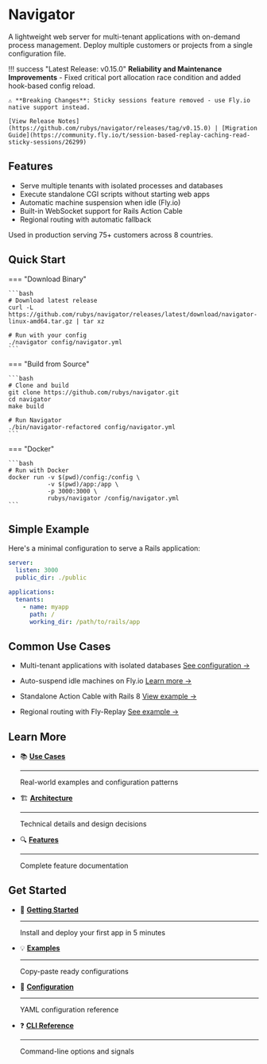 # Navigator

A lightweight web server for multi-tenant applications with on-demand process management. Deploy multiple customers or projects from a single configuration file.

!!! success "Latest Release: v0.15.0"
    **Reliability and Maintenance Improvements** - Fixed critical port allocation race condition and added hook-based config reload.

    ⚠️ **Breaking Changes**: Sticky sessions feature removed - use Fly.io native support instead.

    [View Release Notes](https://github.com/rubys/navigator/releases/tag/v0.15.0) | [Migration Guide](https://community.fly.io/t/session-based-replay-caching-read-sticky-sessions/26299)

## Features

- Serve multiple tenants with isolated processes and databases
- Execute standalone CGI scripts without starting web apps
- Automatic machine suspension when idle (Fly.io)
- Built-in WebSocket support for Rails Action Cable
- Regional routing with automatic fallback

Used in production serving 75+ customers across 8 countries.

## Quick Start

=== "Download Binary"

    ```bash
    # Download latest release
    curl -L https://github.com/rubys/navigator/releases/latest/download/navigator-linux-amd64.tar.gz | tar xz
    
    # Run with your config
    ./navigator config/navigator.yml
    ```

=== "Build from Source"

    ```bash
    # Clone and build
    git clone https://github.com/rubys/navigator.git
    cd navigator
    make build
    
    # Run Navigator
    ./bin/navigator-refactored config/navigator.yml
    ```

=== "Docker"

    ```bash
    # Run with Docker
    docker run -v $(pwd)/config:/config \
               -v $(pwd)/app:/app \
               -p 3000:3000 \
               rubys/navigator /config/navigator.yml
    ```

## Simple Example

Here's a minimal configuration to serve a Rails application:

```yaml title="config/navigator.yml"
server:
  listen: 3000
  public_dir: ./public

applications:
  tenants:
    - name: myapp
      path: /
      working_dir: /path/to/rails/app
```

## Common Use Cases

- Multi-tenant applications with isolated databases
  [See configuration →](use-cases.md#use-case-1-multi-tenant-and-monorepos)

- Auto-suspend idle machines on Fly.io
  [Learn more →](use-cases.md#use-case-2-machine-auto-suspend-flyio)

- Standalone Action Cable with Rails 8
  [View example →](use-cases.md#use-case-3-websocket-support)

- Regional routing with Fly-Replay
  [See example →](use-cases.md#use-case-4-dynamic-routing-with-fly-replay)

## Learn More

<div class="grid cards" markdown>

-   :books: **[Use Cases](use-cases.md)**

    ---

    Real-world examples and configuration patterns

-   :building_construction: **[Architecture](architecture.md)**

    ---

    Technical details and design decisions

-   :mag: **[Features](features/index.md)**

    ---

    Complete feature documentation

</div>

## Get Started

<div class="grid cards" markdown>

-   :rocket: **[Getting Started](getting-started/index.md)**

    ---

    Install and deploy your first app in 5 minutes

-   :bulb: **[Examples](examples/index.md)**

    ---

    Copy-paste ready configurations

-   :wrench: **[Configuration](configuration/index.md)**

    ---

    YAML configuration reference

-   :question: **[CLI Reference](reference/index.md)**

    ---

    Command-line options and signals

</div>